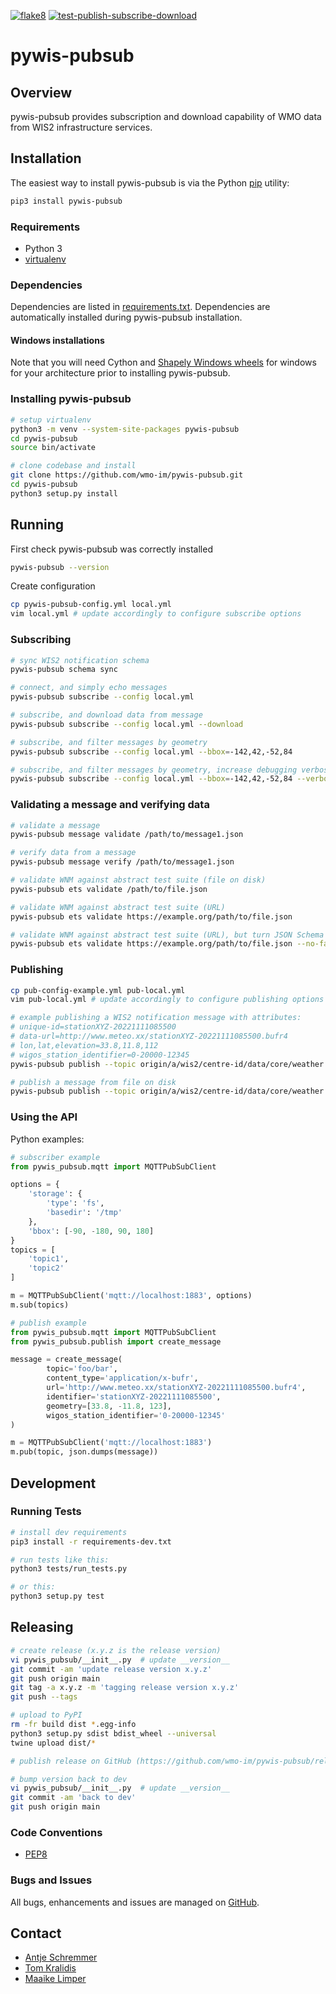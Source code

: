 [![flake8](https://github.com/wmo-im/pywis-pubsub/workflows/flake8/badge.svg)](https://github.com/wmo-im/pywis-pubsub/actions)
[![test-publish-subscribe-download](https://github.com/wmo-im/pywis-pubsub/workflows/test-publish-subscribe-download/badge.svg)](https://github.com/wmo-im/pywis-pubsub/actions)

# pywis-pubsub

## Overview

pywis-pubsub provides subscription and download capability of WMO data from WIS2
infrastructure services.

## Installation

The easiest way to install pywis-pubsub is via the Python [pip](https://pip.pypa.io)
utility:

```bash
pip3 install pywis-pubsub
```

### Requirements
- Python 3
- [virtualenv](https://virtualenv.pypa.io)

### Dependencies
Dependencies are listed in [requirements.txt](requirements.txt). Dependencies
are automatically installed during pywis-pubsub installation.

#### Windows installations
Note that you will need Cython and [Shapely Windows wheels](https://pypi.org/project/shapely/#files) for windows for your architecture
prior to installing pywis-pubsub.


### Installing pywis-pubsub

```bash
# setup virtualenv
python3 -m venv --system-site-packages pywis-pubsub
cd pywis-pubsub
source bin/activate

# clone codebase and install
git clone https://github.com/wmo-im/pywis-pubsub.git
cd pywis-pubsub
python3 setup.py install
```

## Running

First check pywis-pubsub was correctly installed

```bash
pywis-pubsub --version
```

Create configuration

```bash
cp pywis-pubsub-config.yml local.yml
vim local.yml # update accordingly to configure subscribe options
```

### Subscribing

```bash
# sync WIS2 notification schema
pywis-pubsub schema sync

# connect, and simply echo messages
pywis-pubsub subscribe --config local.yml

# subscribe, and download data from message
pywis-pubsub subscribe --config local.yml --download

# subscribe, and filter messages by geometry
pywis-pubsub subscribe --config local.yml --bbox=-142,42,-52,84

# subscribe, and filter messages by geometry, increase debugging verbosity
pywis-pubsub subscribe --config local.yml --bbox=-142,42,-52,84 --verbosity=DEBUG
```

### Validating a message and verifying data

```bash
# validate a message
pywis-pubsub message validate /path/to/message1.json

# verify data from a message
pywis-pubsub message verify /path/to/message1.json

# validate WNM against abstract test suite (file on disk)
pywis-pubsub ets validate /path/to/file.json

# validate WNM against abstract test suite (URL)
pywis-pubsub ets validate https://example.org/path/to/file.json

# validate WNM against abstract test suite (URL), but turn JSON Schema validation off
pywis-pubsub ets validate https://example.org/path/to/file.json --no-fail-on-schema-validation
```

### Publishing

```bash
cp pub-config-example.yml pub-local.yml
vim pub-local.yml # update accordingly to configure publishing options

# example publishing a WIS2 notification message with attributes: 
# unique-id=stationXYZ-20221111085500 
# data-url=http://www.meteo.xx/stationXYZ-20221111085500.bufr4 
# lon,lat,elevation=33.8,11.8,112
# wigos_station_identifier=0-20000-12345
pywis-pubsub publish --topic origin/a/wis2/centre-id/data/core/weather --config pub-local.yml -i stationXYZ-20221111085500 -u https://example.org/stationXYZ-20221111085500.bufr4 -g 33.8,-11.8,8.112 -w 0-20000-12345

# publish a message from file on disk
pywis-pubsub publish --topic origin/a/wis2/centre-id/data/core/weather --config pub-local.yml --file my_message.json
```

### Using the API

Python examples:

```python
# subscriber example
from pywis_pubsub.mqtt import MQTTPubSubClient

options = {
    'storage': {
        'type': 'fs',
        'basedir': '/tmp'
    },
    'bbox': [-90, -180, 90, 180]
}
topics = [
    'topic1',
    'topic2'
]

m = MQTTPubSubClient('mqtt://localhost:1883', options)
m.sub(topics)
```

```python
# publish example
from pywis_pubsub.mqtt import MQTTPubSubClient
from pywis_pubsub.publish import create_message

message = create_message(
        topic='foo/bar',
        content_type='application/x-bufr',
        url='http://www.meteo.xx/stationXYZ-20221111085500.bufr4', 
        identifier='stationXYZ-20221111085500', 
        geometry=[33.8, -11.8, 123],
        wigos_station_identifier='0-20000-12345'
)

m = MQTTPubSubClient('mqtt://localhost:1883')
m.pub(topic, json.dumps(message))
```

## Development

### Running Tests

```bash
# install dev requirements
pip3 install -r requirements-dev.txt

# run tests like this:
python3 tests/run_tests.py

# or this:
python3 setup.py test
```

## Releasing

```bash
# create release (x.y.z is the release version)
vi pywis_pubsub/__init__.py  # update __version__
git commit -am 'update release version x.y.z'
git push origin main
git tag -a x.y.z -m 'tagging release version x.y.z'
git push --tags

# upload to PyPI
rm -fr build dist *.egg-info
python3 setup.py sdist bdist_wheel --universal
twine upload dist/*

# publish release on GitHub (https://github.com/wmo-im/pywis-pubsub/releases/new)

# bump version back to dev
vi pywis_pubsub/__init__.py  # update __version__
git commit -am 'back to dev'
git push origin main
```

### Code Conventions

* [PEP8](https://www.python.org/dev/peps/pep-0008)

### Bugs and Issues

All bugs, enhancements and issues are managed on [GitHub](https://github.com/wmo-im/pywis-pubsub/issues).

## Contact

* [Antje Schremmer](https://github.com/antje-s)
* [Tom Kralidis](https://github.com/tomkralidis)
* [Maaike Limper](https://github.com/maaikelimper)
